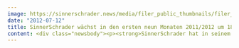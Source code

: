 ```yaml
---
image: https://sinnerschrader.news/media/filer_public_thumbnails/filer_public/ff/d4/ffd49a4f-9bc7-42ba-b80c-17f53fae937d/varfoldersdjk8pxf42x64d8fxslz8jcc8fc0000gnttmp5fdwha__480x288_q85_crop_subsampling-2_upscale.png
date: "2012-07-12"
title: SinnerSchrader wächst in den ersten neun Monaten 2011/2012 um 18 Prozent / Anpassung der Ergebnisprognose nach Einbußen bei spot-media
content: <div class="newsbody"><p><strong>SinnerSchrader hat in seinem dritten Geschäftsquartal 2011/2012 (1. März 2012 bis 31. Mai 2012) einen Nettoumsatz von 8,4 Mio. Euro erzielt. Dies entspricht einem Wachstum gegenüber dem Vorjahr von 7,6 Prozent. Die Wachstumsdynamik hat sich damit im Vergleich zu den beiden vorangegangenen Quartalen, in denen jeweils Wachstumsraten von über 20 Prozent erzielt wurden, unerwartet stark verlangsamt. Der Nettoumsatz erreichte in den ersten neun Monaten des laufenden Geschäftsjahres insgesamt 26,7 Mio. Euro, ein Zuwachs von 18,3 Prozent gegenüber dem Vergleichszeitraum des Vorjahres.</strong></p><p>Wesentlicher Grund für die Verlangsamung im dritten Quartal war, wie am 19. Juni 2012 bereits gemeldet, die erhebliche Auftragsreduktion durch zwei große Kunden der spot-media-Gruppe. Der dadurch im Vergleich zur Planung ausfallende Umsatz von rund 0,6 Mio. Euro konnte von keiner der anderen Einheiten der Gruppe aufgefangen werden.</p><p>SinnerSchrader sieht in der Entwicklung bei spot-media kein Anzeichen für eine allgemeine Abschwächung der Dynamik im Markt für digitales Marketing. So hat SinnerSchrader im Mai 2012 ein Büro in München eröffnet, um die Betreuung des Kunden Allianz auszubauen und die Nachfrage im süddeutschen Raum besser bedienen zu können. Im Segment Interactive Media hat SinnerSchrader mit seinen Adservingdienstleistungen Bigpoint, einen der weltgrößten Anbieter von Onlinespielen, als Kunden gewonnen und eine auf Werbungtreibende ausgerichtete Produktinitiative im Audience-Management gestartet. Zudem hat die SinnerSchrader Mobile GmbH auf der Grundlage wichtiger Neukundengewinne im Berichtsquartal den Break-even erreicht.</p><p>Der Umsatzausfall bei spot-media hat allerdings im dritten Quartal 2011/2012 für die SinnerSchrader-Gruppe zu einem operativen Verlust (EBITA) von 0,06 Mio. Euro und zu einem Konzernergebnis in Höhe von –0,2 Mio. Euro oder –0,02 Euro je Aktie geführt. Im Neunmonatszeitraum lagen das EBITA bei 1,0 Mio. Euro und das Konzernergebnis bei 0,2 Mio. Euro oder 0,02 Euro je Aktie.</p><p>Aufgrund der Umsatzentwicklung im dritten Quartal, die nicht als vorübergehend eingeschätzt wird, hat spot-media bereits im Juni 2012 Restrukturierungsmaßnahmen zur Anpassung der Kapazität um rund 20 % umgesetzt. Darüber hinaus ist geplant, die beiden in der SinnerSchrader-Gruppe auf E-Commerce-Dienstleistungen spezialisierten Einheiten – die spot-media AG und die next commerce GmbH – zur Bündelung der Kompetenzen und der Schlagkraft zusammenzuführen.</p><p>Mit den Entwicklungen im Berichtsquartal ist die ursprüngliche Ergebnisprognose für das Geschäftsjahr 2011/2012, wie ebenfalls bereits am 19. Juni 2012 angekündigt, nicht mehr zu halten. Unter Berücksichtigung der Kosten für die Restrukturierungsmaßnahmen geht SinnerSchrader für das Geschäftsjahr 2011/2012 nunmehr von einem EBITA zwischen 1,3 Mio. Euro und 2,0 Mio. Euro und einem positiven Konzernergebnis aus. Der Umsatz wird voraussichtlich einen Wert über der Jahresprognose von 35,5 Mio. Euro erreichen.</p><p>Der operative Cashflow des laufenden Geschäftsjahres ist im dritten Quartal weiter um 0,2 Mio. Euro auf 1,7 Mio. Euro angewachsen. Die Liquiditätsreserve belief sich zum Ende der Berichtsperiode am 31. Mai 2012 auf 5,2 Mio. Euro und betrug damit 0,1 Mio. Euro weniger als am Ende des zweiten Quartals 2011/2012 sowie 0,6 Mio. Euro weniger als am 31. August 2011.</p><p>Die Eigenkapitalquote lag am 31. Mai 2012 bei 58,8 Prozent, knapp unter der Quote von 59,4 Prozent am 31. August 2011. Am Ende des Berichtsquartals waren 431 Mitarbeiter in der SinnerSchrader-Gruppe beschäftigt, 31 mehr als am 31. August 2011.</p><p>In seiner Sitzung am 10. Juli 2012 hat der Aufsichtsrat der SinnerSchrader AG dem Vorschlag des Vorstands zur Wiederaufnahme des Aktienrückkaufprogramms befristet bis zum 31. Dezember 2012 zugestimmt.</p><p>Der vollständige Quartalsbericht kann heute ab 16 Uhr im Internet unter <a href="http&#58;//www.sinnerschrader.ag/s2ir/de/Finanzberichte.html">www.sinnerschrader.ag/s2ir/de/Finanzberichte.html</a> abgerufen werden.</p><p>Über SinnerSchrader<br/>SinnerSchrader gehört zu den führenden Digitalagenturen in Europa. SinnerSchrader entwickelt interaktive Strategien, Plattformen und Applikationen, die radikale Beziehungen zwischen Konsumenten und Marken schaffen. In der SinnerSchrader-Gruppe arbeiten mehr als 400 Mitarbeiter an den Standorten Hamburg, Frankfurt am Main, Berlin, München und Hannover für Kunden wie Allianz, TUI, Tchibo, simyo, REWE, comdirect bank, PPR Group, OTTO und Steigenberger. SinnerSchrader wurde 1996 gegründet und ist seit 1999 börsennotiert.</p></div>
---
```

